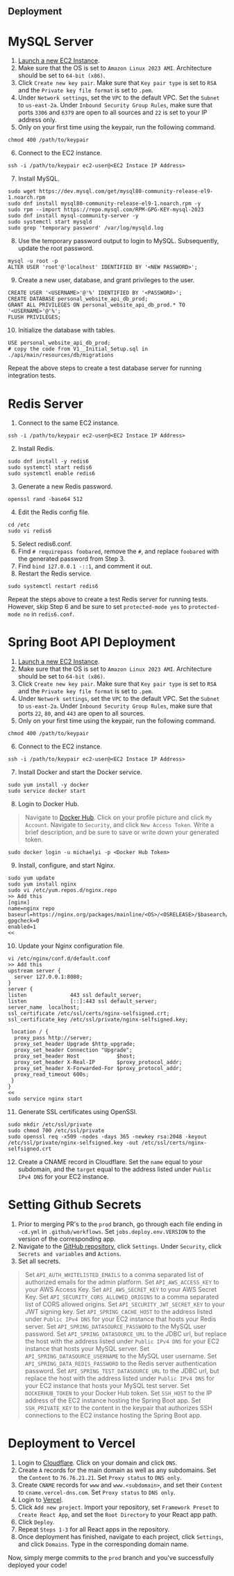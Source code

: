 ## Deployment

# MySQL Server

1. [Launch a new EC2 Instance](https://us-east-2.console.aws.amazon.com/ec2/home?region=us-east-2#LaunchInstances:).
2. Make sure that the OS is set to `Amazon Linux 2023 AMI`. Architecture should be set to `64-bit (x86)`.
3. Click `Create new key pair`. Make sure that `Key pair type` is set to `RSA` and the `Private key file format` is set to `.pem`.
4. Under `Network settings`, set the `VPC` to the default VPC. Set the `Subnet` to `us-east-2a`. Under `Inbound Security Group Rules`, make sure that ports `3306` and `6379` are open to all sources and `22` is set to your IP address only.
5. Only on your first time using the keypair, run the following command.

```shell
chmod 400 /path/to/keypair
```

6. Connect to the EC2 instance.

```shell
ssh -i /path/to/keypair ec2-user@<EC2 Instace IP Address>
```

7. Install MySQL.

```shell
sudo wget https://dev.mysql.com/get/mysql80-community-release-el9-1.noarch.rpm 
sudo dnf install mysql80-community-release-el9-1.noarch.rpm -y
sudo rpm --import https://repo.mysql.com/RPM-GPG-KEY-mysql-2023
sudo dnf install mysql-community-server -y
sudo systemctl start mysqld
sudo grep 'temporary password' /var/log/mysqld.log
```

8. Use the temporary password output to login to MySQL. Subsequently, update the root password.

```shell
mysql -u root -p
ALTER USER 'root'@'localhost' IDENTIFIED BY '<NEW PASSWORD>'; 
```

9. Create a new user, database, and grant privileges to the user.

```shell
CREATE USER '<USERNAME>'@'%' IDENTIFIED BY '<PASSWORD>';
CREATE DATABASE personal_website_api_db_prod;
GRANT ALL PRIVILEGES ON personal_website_api_db_prod.* TO '<USERNAME>'@'%';
FLUSH PRIVILEGES;
```

10. Initialize the database with tables.

```shell
USE personal_website_api_db_prod;
# copy the code from V1__Initial_Setup.sql in ./api/main/resources/db/migrations
```

Repeat the above steps to create a test database server for running integration tests.

# Redis Server

1. Connect to the same EC2 instance.

```shell
ssh -i /path/to/keypair ec2-user@<EC2 Instace IP Address>
``` 

2. Install Redis.

```shell
sudo dnf install -y redis6
sudo systemctl start redis6
sudo systemctl enable redis6
```

3. Generate a new Redis password.

```shell
openssl rand -base64 512
```

4. Edit the Redis config file.

```shell
cd /etc
sudo vi redis6
```

5. Select redis6.conf.
6. Find `# requirepass foobared`, remove the `#`, and replace `foobared` with the generated password from Step 3.
7. Find `bind 127.0.0.1 -::1`, and comment it out.
8. Restart the Redis service.

```shell
sudo systemctl restart redis6
```

Repeat the steps above to create a test Redis server for running tests. However, skip Step 6 and be sure to set `protected-mode yes` to `protected-mode no` in `redis6.conf`. 

# Spring Boot API Deployment 

1. [Launch a new EC2 Instance](https://us-east-2.console.aws.amazon.com/ec2/home?region=us-east-2#LaunchInstances:).
2. Make sure that the OS is set to `Amazon Linux 2023 AMI`. Architecture should be set to `64-bit (x86)`.
3. Click `Create new key pair`. Make sure that `Key pair type` is set to `RSA` and the `Private key file format` is set to `.pem`.
4. Under `Network settings`, set the `VPC` to the default VPC. Set the `Subnet` to `us-east-2a`. Under `Inbound Security Group Rules`, make sure that ports `22`, `80`, and `443` are open to all sources.
5. Only on your first time using the keypair, run the following command.

```shell
chmod 400 /path/to/keypair
```

6. Connect to the EC2 instance.

```shell
ssh -i /path/to/keypair ec2-user@<EC2 Instace IP Address>
```

7. Install Docker and start the Docker service.
```shell
sudo yum install -y docker
sudo service docker start
```

8. Login to Docker Hub.

> Navigate to [Docker Hub](https://hub.docker.com/).
> Click on your profile picture and click `My Account`.
> Navigate to `Security`, and click `New Access Token`.
> Write a brief description, and be sure to save or write down your generated token.

```shell
sudo docker login -u michaelyi -p <Docker Hub Token>
```

9. Install, configure, and start Nginx.
```shell
sudo yum update
sudo yum install nginx
sudo vi /etc/yum.repos.d/nginx.repo
>> Add this
[nginx]
name=nginx repo
baseurl=https://nginx.org/packages/mainline/<OS>/<OSRELEASE>/$basearch/
gpgcheck=0
enabled=1 
<<
```

10. Update your Nginx configuration file.

```shell
vi /etc/nginx/conf.d/default.conf
>> Add this
upstream server {
  server 127.0.0.1:8080;
}
server {
listen              443 ssl default_server;
listen              [::]:443 ssl default_server;
server_name  localhost;
ssl_certificate /etc/ssl/certs/nginx-selfsigned.crt;
ssl_certificate_key /etc/ssl/private/nginx-selfsigned.key;
 
 location / {
  proxy_pass http://server;
  proxy_set_header Upgrade $http_upgrade;
  proxy_set_header Connection "Upgrade";
  proxy_set_header Host            $host;
  proxy_set_header X-Real-IP       $proxy_protocol_addr;
  proxy_set_header X-Forwarded-For $proxy_protocol_addr;
  proxy_read_timeout 600s;
 }
}
<<
sudo service nginx start
```

11. Generate SSL certificates using OpenSSl.

```shell
sudo mkdir /etc/ssl/private
sudo chmod 700 /etc/ssl/private
sudo openssl req -x509 -nodes -days 365 -newkey rsa:2048 -keyout /etc/ssl/private/nginx-selfsigned.key -out /etc/ssl/certs/nginx-selfsigned.crt
```

12. Create a CNAME record in Cloudflare. Set the `name` equal to your subdomain, and the `target` equal to the address listed under `Public IPv4 DNS` for your EC2 instance.

# Setting Github Secrets

1. Prior to merging PR's to the `prod` branch, go through each file ending in `-cd.yml` in `.github/workflows`. Set `jobs.deploy.env.VERSION` to the version of the corresponding app.
2. Navigate to the [GitHub repository](https://github.com/michaelhyi/personal-website), click `Settings`. Under `Security`, click `Secrets and variables` and `Actions`.
3. Set all secrets.

> Set `API_AUTH_WHITELISTED_EMAILS` to a comma separated list of authorized emails for the admin platform.
> Set `API_AWS_ACCESS_KEY` to your AWS Access Key.
> Set `API_AWS_SECRET_KEY` to your AWS Secret Key.
> Set `API_SECURITY_CORS_ALLOWED_ORIGINS` to a comma separated list of CORS allowed origins.
> Set `API_SECURITY_JWT_SECRET_KEY` to your JWT signing key.
> Set `API_SPRING_CACHE_HOST` to the address listed under `Public IPv4 DNS` for your EC2 instance that hosts your Redis server.
> Set `API_SPRING_DATASOURCE_PASSWORD` to the MySQL user password. 
> Set `API_SPRING_DATASOURCE_URL` to the JDBC url, but replace the host with the address listed under `Public IPv4 DNS` for your EC2 instance that hosts your MySQL server.
> Set `API_SPRING_DATASOURCE_USERNAME` to the MySQL user username.
> Set `API_SPRING_DATA_REDIS_PASSWORD` to the Redis server authentication password. 
> Set `API_SPRING_TEST_DATASOURCE_URL` to the JDBC url, but replace the host with the address listed under `Public IPv4 DNS` for your EC2 instance that hosts your MySQL test server. 
> Set `DOCKERHUB_TOKEN` to your Docker Hub token.
> Set `SSH_HOST` to the IP address of the EC2 instance hosting the Spring Boot app.
> Set `SSH_PRIVATE_KEY` to the content in the keypair that authorizes SSH connections to the EC2 instance hosting the Spring Boot app.

# Deployment to Vercel

1. Login to [Cloudflare](https://www.cloudflare.com/). Click on your domain and click `DNS`.
2. Create `A` records for the main domain as well as any subdomains. Set the `Content` to `76.76.21.21`. Set `Proxy status` to `DNS only`.
3. Create `CNAME` records for `www` and `www.<subdomain>`, and set their `Content` to `cname.vercel-dns.com`. Set `Proxy status` to `DNS only`. 
4. Login to [Vercel](https://vercel.com/).
5. Click `Add new project`. Import your repository, set `Framework Preset` to `Create React App`, and set the `Root Directory` to your React app path.
6. Click `Deploy`.
7. Repeat `Steps 1-3` for all React apps in the repository. 
8. Once deployment has finished, navigate to each project, click `Settings`, and click `Domains`. Type in the corresponding domain name.

Now, simply merge commits to the `prod` branch and you've successfully deployed your code!